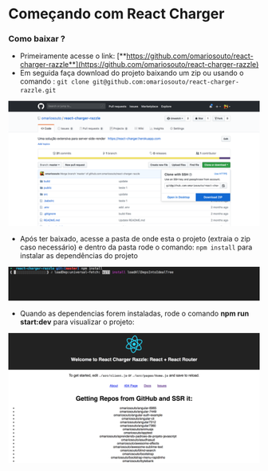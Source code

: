 # Começando com React Charger

### Como baixar ?

* Primeiramente acesse o link: [**https://github.com/omariosouto/react-charger-razzle**](https://github.com/omariosouto/react-charger-razzle)
* Em seguida faça download do projeto baixando um zip ou usando o comando : `git clone git@github.com:omariosouto/react-charger-razzle.git` 

![Imagem da &#xE1;rea de download de projetos do GitHub](.gitbook/assets/image.png)

* Após ter baixado, acesse a pasta de onde esta o projeto \(extraia o zip caso necessário\) e dentro da pasta rode o comando: `npm install` para instalar as dependências do projeto

![Comando npm install rodando no terminal](.gitbook/assets/image%20%281%29.png)

* Quando as dependencias forem instaladas, rode o comando **npm run start:dev** para visualizar o projeto: 

![](.gitbook/assets/image%20%284%29.png)





